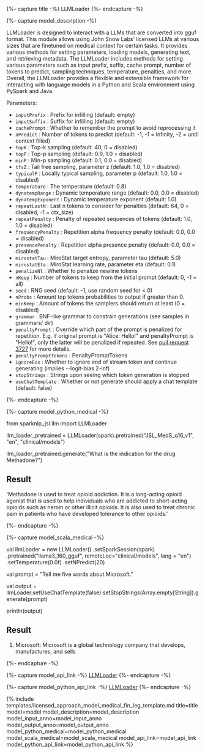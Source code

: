 {%- capture title -%}
LLMLoader
{%- endcapture -%}


{%- capture model_description -%}

LLMLoader is designed to interact with a LLMs that are converted into gguf format. This module allows using John Snow Labs' licensed LLMs at
various sizes that are finetuned on medical context for certain tasks. It provides various methods for setting parameters, loading models,
generating text, and retrieving metadata. The LLMLoader includes methods for setting various parameters such as input prefix, suffix,
cache prompt, number of tokens to predict, sampling techniques, temperature, penalties, and more. Overall, the LLMLoader provides a
flexible and extensible framework for interacting with language models in a Python and Scala environment using PySpark and Java.

Parameters:

- `inputPrefix` :  Prefix for infilling (default: empty)
- `inputSuffix` :  Suffix for infilling (default: empty)
- `cachePrompt` :  Whether to remember the prompt to avoid reprocessing it
- `nPredict`    :  Number of tokens to predict (default: -1, -1 = infinity, -2 = until context filled)
- `topK` :  Top-k sampling (default: 40, 0 = disabled)
- `topP` :  Top-p sampling (default: 0.9, 1.0 = disabled)
- `minP` :  Min-p sampling (default: 0.1, 0.0 = disabled)
- `tfsZ` :  Tail free sampling, parameter z (default: 1.0, 1.0 = disabled)
- `typicalP` :  Locally typical sampling, parameter p (default: 1.0, 1.0 = disabled)
- `temperature` :  The temperature (default: 0.8)
- `dynatempRange` :   Dynamic temperature range (default: 0.0, 0.0 = disabled)
- `dynatempExponent` :  Dynamic temperature exponent (default: 1.0)
- `repeatLastN` :  Last n tokens to consider for penalties (default: 64, 0 = disabled, -1 = ctx_size)
- `repeatPenalty` :  Penalty of repeated sequences of tokens (default: 1.0, 1.0 = disabled)
- `frequencyPenalty` :  Repetition alpha frequency penalty (default: 0.0, 0.0 = disabled)
- `presencePenalty` :  Repetition alpha presence penalty (default: 0.0, 0.0 = disabled)
- `mirostatTau` :  MiroStat target entropy, parameter tau (default: 5.0)
- `mirostatEta` :  MiroStat learning rate, parameter eta (default: 0.1)
- `penalizeNl` :  Whether to penalize newline tokens
- `nKeep` :  Number of tokens to keep from the initial prompt (default: 0, -1 = all)
- `seed` :  RNG seed (default: -1, use random seed for &lt; 0)
- `nProbs` :  Amount top tokens probabilities to output if greater than 0.
- `minKeep` :  Amount of tokens the samplers should return at least (0 = disabled)
- `grammar` :  BNF-like grammar to constrain generations (see samples in grammars/ dir)
- `penaltyPrompt` :  Override which part of the prompt is penalized for repetition.
  E.g. if original prompt is "Alice: Hello!" and penaltyPrompt is "Hello!", only the latter will be penalized if
  repeated. See <a href="https://github.com/ggerganov/llama.cpp/pull/3727">pull request 3727</a> for more details.
- `penaltyPromptTokens` :  PenaltyPromptTokens
- `ignoreEos` :  Whether to ignore end of stream token and continue generating (implies --logit-bias 2-inf)
- `stopStrings` :  Strings upon seeing which token generation is stopped
- `useChatTemplate` :  Whether or not generate should apply a chat template (default: false)

{%- endcapture -%}



{%- capture model_python_medical -%}


from sparknlp_jsl.llm import LLMLoader

llm_loader_pretrained = LLMLoader(spark).pretrained("JSL_MedS_q16_v1", "en", "clinical/models")

llm_loader_pretrained.generate("What is the indication for the drug Methadone?")



## Result

'Methadone is used to treat opioid addiction. It is a long-acting opioid agonist that is used to help individuals who are addicted to short-acting opioids such as heroin or other illicit opioids. It is also used to treat chronic pain in patients who have developed tolerance to other opioids.'

{%- endcapture -%}

{%- capture model_scala_medical -%}

val llmLoader = new LLMLoader()
  .setSparkSession(spark)
  .pretrained("llama3_160_gguf", remoteLoc="clinical/models", lang = "en")
  .setTemperature(0.0f)
  .setNPredict(20)



val prompt = "Tell me five words about Microsoft."

val output = llmLoader.setUseChatTemplate(false).setStopStrings(Array.empty[String]).generate(prompt)

println(output)

## Result

1. Microsoft: Microsoft is a global technology company that develops, manufactures, and sells


{%- endcapture -%}


{%- capture model_api_link -%}
[LLMLoader](https://nlp.johnsnowlabs.com/licensed/api/com/johnsnowlabs/ml/gguf/rag/LLMLoader.html)
{%- endcapture -%}

{%- capture model_python_api_link -%}
[LLMLoader](https://nlp.johnsnowlabs.com/licensed/api/python/reference/autosummary/sparknlp_jsl/llm/llm_loader/index.html)
{%- endcapture -%}



{% include templates/licensed_approach_model_medical_fin_leg_template.md
title=title
model=model
model_description=model_description
model_input_anno=model_input_anno
model_output_anno=model_output_anno
model_python_medical=model_python_medical
model_scala_medical=model_scala_medical
model_api_link=model_api_link
model_python_api_link=model_python_api_link
%}
